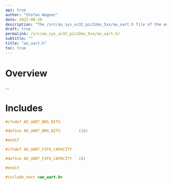 ```yaml
---
api: true
author: "Stefan Wagner"
date: 2022-08-29
description: "The /src/ao_sys_xc32_pic32mx_5xx/ao_uart.h file of the ao real-time operating system."
draft: true
permalink: /src/ao_sys_xc32_pic32mx_5xx/ao_uart.h/ 
subtitle: ""
title: "ao_uart.h"
toc: true
---
```


# Overview

...

# Includes

```c
#ifndef AO_UART_BRG_BITS

#define AO_UART_BRG_BITS        (16)

#endif

#ifndef AO_UART_FIFO_CAPACITY

#define AO_UART_FIFO_CAPACITY   (8)

#endif

#include_next <ao_uart.h>

```
